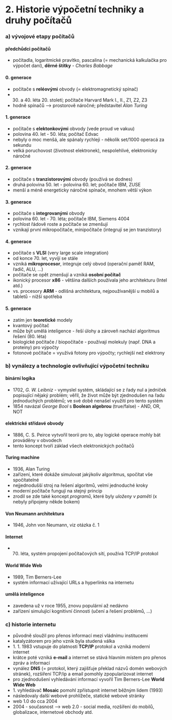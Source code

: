 # 2. Historie výpočetní techniky a druhy počítačů

### a) vývojové etapy počítačů

#### předchůdci počítačů 
- počítadla, logaritmické pravítko, pascalina (= mechanická kalkulačka pro výpočet daní), **děrné štítky** - *Charles Babbage*

#### 0. generace 
- počítače s **reléovými** obvody (= elektromagnetický spínač)
- 30. a 40. léta 20. století; počítače Harvard Mark I., II., Z1, Z2, Z3
- hodně spínačů --> prostorově náročné; představitel *Alan Turing*

#### 1. generace 
- počítače s **elektonkovými** obvody (vede proud ve vakuu)
- polovina 40. let - 50. léta; počítač Edvac
- nebyly o moc menšá, ale spánaly rychleji - několik set/1000 operacá za sekundu
- velká poruchovost (životnost elektronek), nespolehlivé, elektronicky náročné

#### 2. generace 
- počítače s **tranzistorovými** obvody (používá se dodnes)
- druhá polovina 50. let - polovina 60. let; počítače IBM, ZUSE
- menší a méně energeticky náročné spínače, mnohem větší výkon

#### 3. generace 
- počítače s **integrovanými** obvody
- polovina 60. let - 70. léta; počítače IBM, Siemens 4004
- rychlost řádově roste a počítače se zmenšují
- vznikají první mikropočítače, minipočítače (integrují se jen tranzistory)

#### 4. generace 
- počítače s **VLSI** (very large scale integration)
- od konce 70. let, vyvíjí se stále
- vzniká **mikroprocesor**, integruje celý obvod (operační paměť RAM, řadič, ALU, ...)
- počítače se opět zmenšují a vzniká **osobní počítač**
- ikonický procesor **x86** - většina dalších používala jeho architekturu (Intel atd.)
- vs. procesory **ARM** - odlišná architektura, nejpoužívanější u mobilů a tabletů - nižší spotřeba

#### 5. generace
- zatím jen **teoretické** modely 
- kvantový počítač
- může být umělá inteligence - řeší úlohy a zároveň nachází algoritmus řešení (80. léta)
- biologické počítače / biopočítače - používají molekuly (např. DNA a proteiny) pro výpočty
- fotonové počítače = využívá fotony pro výpočty; rychlejší než elektrony

### b) vynálezy a technologie ovlivňující výpočetní techniku

####  binární logika
- 1702, *G. W. Leibniz* - vymyslel systém, skládající se z řady nul a jedniček popisující nějaký problém; věřil, že život může být zjednodušen na řadu jednoduchých problémů; ve své době nenašel využití pro tento systém
- 1854 navázal *George Bool* s **Boolean algebrou** (true/false) - AND, OR, NOT

#### elektrické střídavé obvody
- 1886, C. S. Peirce vytvořil teorii pro to, aby logické operace mohly bát prováděny v obvodech
- tento koncept tvoří základ všech elektronických počítačů

#### Turing machine
- 1936, Alan Turing
- zařízení, které dokáže simulovat jakýkoliv algoritmus, spočítat vše spočítatelné
- nejjednodušší stroj na řešení algoritmů, velmi jednoduché kroky
- moderní počítače fungují na stejný princip
- zrodil se zde také koncept *programů*, které byly *uloženy v paměti* (x nebyly připojeny někde bokem)

#### Von Neumann architektura
- 1946, John von Neumann, viz otázka č. 1

#### Internet
- 70. léta, systém propojení počítačových sítí, používá TCP/IP protokol

#### World Wide Web
- 1989, Tim Berners-Lee
- systém informací užívající URLs a hyperlinks na internetu

#### umělá inteligence
- zavedena už v roce 1955, znovu populární až nedávno
- zařízení simulující kognitivní činnosti (učení a řešení problémů, ...)

### c) historie internetu
- původně sloužil pro přenos informací mezi vládnímu institucemi
- katalyzátorem pro jeho vznik byla studená válka
- 1\. 1. 1983 vstupuje do platnosti **TCP/IP** protokol a vzniká moderní internet
- krátce poté vzniká **e-mail** a internet se stává hlavním místem pro přenos zpráv a informací
- vynález **DNS** (= protokol, který zajišťuje překlad názvů domén webových stránek), rozšíření TCP/ip a email pomohly zpopularizovat internet
- pro zjednodušení vyhledávání informací vyvořil Tim Berners-Lee **World Wide Web**
- 1\. vyhledávač **Mosaic** pomohl zpřístupnit internet běžným lidem (1993)
- následovaly další webové prohlížeče, statické webové stránky
- web 1.0 do cca 2004
- 2004 - současnost --> web 2.0 - social media, rozšíření do mobilů, globalizace, internetové obchody atd.